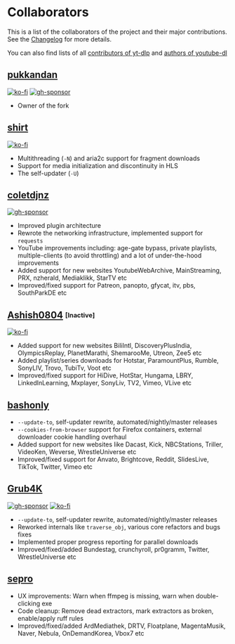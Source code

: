 # Collaborators

This is a list of the collaborators of the project and their major contributions. See the [Changelog](Changelog.md) for more details.

You can also find lists of all [contributors of yt-dlp](CONTRIBUTORS) and [authors of youtube-dl](https://github.com/ytdl-org/youtube-dl/blob/master/AUTHORS)


## [pukkandan](https://github.com/pukkandan)

[![ko-fi](https://img.shields.io/badge/_-Ko--fi-red.svg?logo=kofi&labelColor=555555&style=for-the-badge)](https://ko-fi.com/pukkandan)
[![gh-sponsor](https://img.shields.io/badge/_-Github-white.svg?logo=github&labelColor=555555&style=for-the-badge)](https://github.com/sponsors/pukkandan)

* Owner of the fork



## [shirt](https://github.com/shirt-dev)

[![ko-fi](https://img.shields.io/badge/_-Ko--fi-red.svg?logo=kofi&labelColor=555555&style=for-the-badge)](https://ko-fi.com/shirt)

* Multithreading (`-N`) and aria2c support for fragment downloads
* Support for media initialization and discontinuity in HLS
* The self-updater (`-U`)



## [coletdjnz](https://github.com/coletdjnz)

[![gh-sponsor](https://img.shields.io/badge/_-Github-white.svg?logo=github&labelColor=555555&style=for-the-badge)](https://github.com/sponsors/coletdjnz)

* Improved plugin architecture
* Rewrote the networking infrastructure, implemented support for `requests`
* YouTube improvements including: age-gate bypass, private playlists, multiple-clients (to avoid throttling) and a lot of under-the-hood improvements
* Added support for new websites YoutubeWebArchive, MainStreaming, PRX, nzherald, Mediaklikk, StarTV etc
* Improved/fixed support for Patreon, panopto, gfycat, itv, pbs, SouthParkDE etc



## [Ashish0804](https://github.com/Ashish0804) <sub><sup>[Inactive]</sup></sub>

[![ko-fi](https://img.shields.io/badge/_-Ko--fi-red.svg?logo=kofi&labelColor=555555&style=for-the-badge)](https://ko-fi.com/ashish0804)

* Added support for new websites BiliIntl, DiscoveryPlusIndia, OlympicsReplay, PlanetMarathi, ShemarooMe, Utreon, Zee5 etc
* Added playlist/series downloads for Hotstar, ParamountPlus, Rumble, SonyLIV, Trovo, TubiTv, Voot etc
* Improved/fixed support for HiDive, HotStar, Hungama, LBRY, LinkedInLearning, Mxplayer, SonyLiv, TV2, Vimeo, VLive etc


## [bashonly](https://github.com/bashonly)

* `--update-to`, self-updater rewrite, automated/nightly/master releases
* `--cookies-from-browser` support for Firefox containers, external downloader cookie handling overhaul
* Added support for new websites like Dacast, Kick, NBCStations, Triller, VideoKen, Weverse, WrestleUniverse etc
* Improved/fixed support for Anvato, Brightcove, Reddit, SlidesLive, TikTok, Twitter, Vimeo etc


## [Grub4K](https://github.com/Grub4K)

[![gh-sponsor](https://img.shields.io/badge/_-Github-white.svg?logo=github&labelColor=555555&style=for-the-badge)](https://github.com/sponsors/Grub4K) [![ko-fi](https://img.shields.io/badge/_-Ko--fi-red.svg?logo=kofi&labelColor=555555&style=for-the-badge)](https://ko-fi.com/Grub4K)

* `--update-to`, self-updater rewrite, automated/nightly/master releases
* Reworked internals like `traverse_obj`, various core refactors and bugs fixes
* Implemented proper progress reporting for parallel downloads
* Improved/fixed/added Bundestag, crunchyroll, pr0gramm, Twitter, WrestleUniverse etc


## [sepro](https://github.com/seproDev)

* UX improvements: Warn when ffmpeg is missing, warn when double-clicking exe
* Code cleanup: Remove dead extractors, mark extractors as broken, enable/apply ruff rules
* Improved/fixed/added ArdMediathek, DRTV, Floatplane, MagentaMusik, Naver, Nebula, OnDemandKorea, Vbox7 etc
